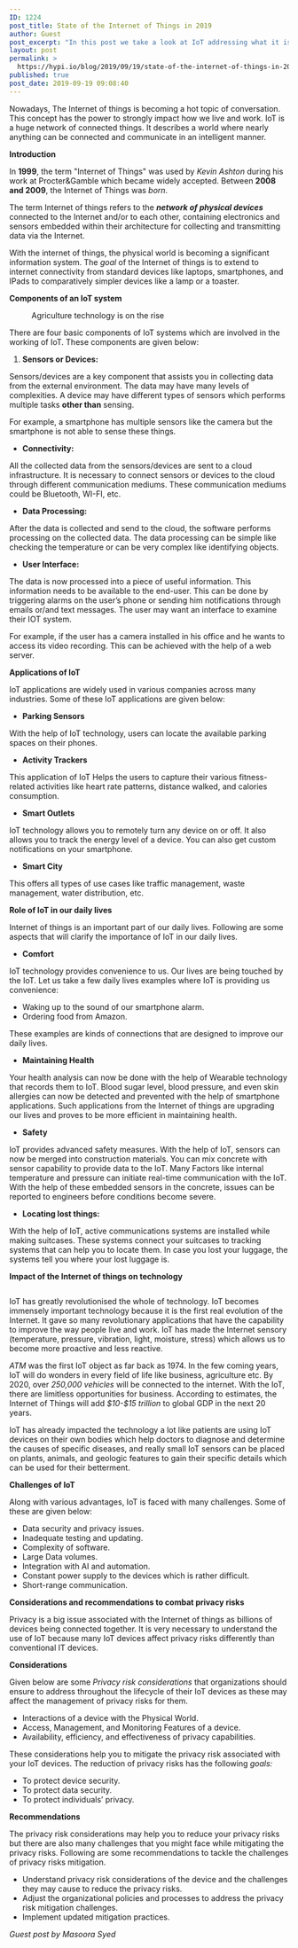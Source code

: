 ```yaml
---
ID: 1224
post_title: State of the Internet of Things in 2019
author: Guest
post_excerpt: "In this post we take a look at IoT addressing what it is, what it's made of and some applications."
layout: post
permalink: >
  https://hypi.io/blog/2019/09/19/state-of-the-internet-of-things-in-2019/
published: true
post_date: 2019-09-19 09:08:40
---
```

<!-- wp:paragraph -->
<p>Nowadays, The Internet of things is
becoming a hot topic of conversation. This concept has the power to strongly impact
how we live and work. IoT is a huge network of connected things. It describes
a world where nearly anything can be connected and communicate in an
intelligent manner.</p>
<!-- /wp:paragraph -->

<!-- wp:paragraph -->
<p><strong>Introduction</strong></p>
<!-- /wp:paragraph -->

<!-- wp:paragraph -->
<p>In <strong>1999</strong>, the term
"Internet of Things" was used by <em>Kevin
Ashton</em> during his work at Procter&amp;Gamble which became widely accepted.
Between <strong>2008 and 2009</strong>, the Internet
of Things was <em>born</em>.</p>
<!-- /wp:paragraph -->

<!-- wp:paragraph -->
<p>The term Internet of things refers to
the <strong><em>network
of physical devices</em></strong> connected to the
Internet and/or to each other, containing electronics and sensors embedded
within their architecture for collecting
and transmitting data via the Internet.</p>
<!-- /wp:paragraph -->

<!-- wp:paragraph -->
<p>With the internet of things, the physical world is becoming a significant information system. The <em>goal</em> of the Internet of things is to extend to internet connectivity from standard devices like laptops, smartphones, and IPads to comparatively simpler devices like a lamp or a toaster. </p>
<!-- /wp:paragraph -->

<!-- wp:paragraph -->
<p><strong>Components of an IoT system</strong></p>
<!-- /wp:paragraph -->

<!-- wp:image {"id":1226,"sizeSlug":"large"} -->
<figure class="wp-block-image size-large"><img src="https://hypi.io/wp-content/uploads/2019/09/agriculture-clouds-countryside-2132171-1024x683.jpg" alt="" class="wp-image-1226"/><figcaption>Agriculture technology is on the rise</figcaption></figure>
<!-- /wp:image -->

<!-- wp:paragraph -->
<p>There are four basic components of IoT systems which are involved in the working of IoT. These components are given below:</p>
<!-- /wp:paragraph -->

<!-- wp:list {"ordered":true} -->
<ol><li><strong>Sensors or Devices:&nbsp;</strong><strong></strong></li></ol>
<!-- /wp:list -->

<!-- wp:paragraph -->
<p>Sensors/devices are a key component that assists you in
collecting data from the external environment. The data may have many levels of
complexities. A device may have different
types of sensors which performs multiple tasks&nbsp;<strong>other
than</strong> sensing.</p>
<!-- /wp:paragraph -->

<!-- wp:paragraph -->
<p>For example, a smartphone has multiple sensors like the camera
but the smartphone is not able to sense these things.</p>
<!-- /wp:paragraph -->

<!-- wp:list -->
<ul><li><strong>Connectivity:&nbsp;</strong></li></ul>
<!-- /wp:list -->

<!-- wp:paragraph -->
<p>All the collected data from the sensors/devices are sent
to a cloud infrastructure. It is necessary to connect sensors or devices to the
cloud through different communication mediums. These communication mediums could
be Bluetooth, WI-FI, etc.</p>
<!-- /wp:paragraph -->

<!-- wp:list -->
<ul><li><strong>Data Processing:&nbsp;</strong></li></ul>
<!-- /wp:list -->

<!-- wp:paragraph -->
<p>After the data is collected and send to the cloud, the
software performs processing on the collected data. The data processing can be
simple like checking the temperature or can be very complex like identifying
objects.</p>
<!-- /wp:paragraph -->

<!-- wp:list -->
<ul><li><strong>User Interface:</strong></li></ul>
<!-- /wp:list -->

<!-- wp:paragraph -->
<p>The data is now processed into a piece of useful
information. This information needs to be available to the end-user. This can
be done by triggering alarms on the user’s phone or sending him notifications through
emails or/and text messages. The user may want an interface to examine their
IOT system.</p>
<!-- /wp:paragraph -->

<!-- wp:paragraph -->
<p>For example, if the user has a camera installed in his
office and he wants to access its video recording. This can be achieved with
the help of a web server.</p>
<!-- /wp:paragraph -->

<!-- wp:paragraph -->
<p><strong>Applications of IoT</strong></p>
<!-- /wp:paragraph -->

<!-- wp:paragraph -->
<p>IoT applications are
widely used in various companies across many industries. Some of these IoT
applications are given below:</p>
<!-- /wp:paragraph -->

<!-- wp:list -->
<ul><li><strong>Parking
Sensors</strong><strong></strong></li></ul>
<!-- /wp:list -->

<!-- wp:paragraph -->
<p>With the help of IoT technology, users can
locate the available parking spaces on their phones.</p>
<!-- /wp:paragraph -->

<!-- wp:list -->
<ul><li><strong>Activity Trackers</strong><strong></strong></li></ul>
<!-- /wp:list -->

<!-- wp:paragraph -->
<p>This application of IoT Helps the users
to capture their various fitness-related activities like heart rate patterns,
distance walked, and calories consumption.</p>
<!-- /wp:paragraph -->

<!-- wp:list -->
<ul><li><strong>Smart
Outlets</strong><strong></strong></li></ul>
<!-- /wp:list -->

<!-- wp:paragraph -->
<p>IoT technology
allows you to remotely turn any device on or off. It also allows you to track the
energy level of a device. You can also get custom notifications on your
smartphone.<strong></strong></p>
<!-- /wp:paragraph -->

<!-- wp:list -->
<ul><li><strong>Smart City</strong><strong></strong></li></ul>
<!-- /wp:list -->

<!-- wp:paragraph -->
<p>This offers all types
of use cases like traffic management, waste management, water distribution,
etc.</p>
<!-- /wp:paragraph -->

<!-- wp:paragraph -->
<p><strong>Role of IoT in our daily lives</strong><strong></strong></p>
<!-- /wp:paragraph -->

<!-- wp:paragraph -->
<p>Internet of things is
an important part of our daily lives. Following are some aspects that will
clarify the importance of IoT in our daily lives.</p>
<!-- /wp:paragraph -->

<!-- wp:list -->
<ul><li><strong>Comfort </strong><strong></strong></li></ul>
<!-- /wp:list -->

<!-- wp:paragraph -->
<p>IoT technology
provides convenience to us. Our lives are being touched by the IoT. Let us take
a few daily lives examples where IoT is providing us convenience:</p>
<!-- /wp:paragraph -->

<!-- wp:list -->
<ul><li>Waking up to the sound of our smartphone
alarm. </li><li>Ordering food from Amazon. </li></ul>
<!-- /wp:list -->

<!-- wp:paragraph -->
<p>These examples are
kinds of connections that are designed to improve our daily lives.</p>
<!-- /wp:paragraph -->

<!-- wp:list -->
<ul><li><strong>Maintaining
Health</strong></li></ul>
<!-- /wp:list -->

<!-- wp:paragraph -->
<p>Your health analysis
can now be done with the help of Wearable technology that records them to IoT.
Blood sugar level, blood pressure, and even skin allergies can now be detected
and prevented with the help of smartphone applications. Such applications from
the Internet of things are upgrading our lives and proves to be more efficient
in maintaining health.</p>
<!-- /wp:paragraph -->

<!-- wp:list -->
<ul><li><strong>Safety</strong></li></ul>
<!-- /wp:list -->

<!-- wp:paragraph -->
<p>IoT provides
advanced safety measures. With the help of IoT, sensors can now be merged into
construction materials. You can mix concrete with sensor capability to provide
data to the IoT. Many Factors like internal temperature and pressure can
initiate real-time communication with the IoT. With the help of these embedded
sensors in the concrete, issues can be reported to engineers before conditions
become severe.&nbsp;</p>
<!-- /wp:paragraph -->

<!-- wp:list -->
<ul><li><strong>Locating lost things:</strong></li></ul>
<!-- /wp:list -->

<!-- wp:paragraph -->
<p>With the help of
IoT, active communications systems are installed while making suitcases. These
systems connect your suitcases to tracking systems that can help you to locate
them. In case you lost your luggage, the systems tell you where your lost
luggage is.</p>
<!-- /wp:paragraph -->

<!-- wp:paragraph -->
<p><strong>Impact of the Internet
of things on technology</strong></p>
<!-- /wp:paragraph -->

<!-- wp:image {"id":1219,"sizeSlug":"large"} -->
<figure class="wp-block-image size-large"><img src="https://hypi.io/wp-content/uploads/2019/09/cyber-security-cybersecurity-device-60504-1024x683.jpg" alt="" class="wp-image-1219"/></figure>
<!-- /wp:image -->

<!-- wp:paragraph -->
<p>IoT has greatly revolutionised the whole of technology. IoT becomes immensely important technology because it is the first real evolution of the Internet. It gave so many revolutionary applications that have the capability to improve the way people live and work. IoT has made the Internet sensory (temperature, pressure, vibration, light, moisture, stress) which allows us to become more proactive and less reactive.</p>
<!-- /wp:paragraph -->

<!-- wp:paragraph -->
<p><em>ATM</em> was the first IoT object
as far back as 1974. In the few coming years, IoT will do wonders in every
field of life like business, agriculture etc. By 2020, over <em>250,000 vehicles</em> will be connected to
the internet. With the IoT, there are limitless opportunities for business.
According to estimates, the Internet of Things will add <em>$10-$15 trillion</em> to global GDP in the next 20 years.</p>
<!-- /wp:paragraph -->

<!-- wp:paragraph -->
<p>IoT has already impacted the technology a lot like patients are using IoT
devices on their own bodies which help doctors to diagnose and determine the
causes of specific diseases, and really small IoT sensors can be placed on
plants, animals, and geologic features to gain their specific details which can
be used for their betterment. </p>
<!-- /wp:paragraph -->

<!-- wp:paragraph -->
<p><strong>Challenges of IoT</strong></p>
<!-- /wp:paragraph -->

<!-- wp:paragraph -->
<p>Along with various advantages, IoT is faced with many challenges. Some
of these are given below:</p>
<!-- /wp:paragraph -->

<!-- wp:list -->
<ul><li>Data security and
privacy issues.</li><li>Inadequate
testing and updating.</li><li>Complexity of
software.</li><li>Large Data
volumes.</li><li>Integration with
AI and automation.</li><li>Constant power
supply to the devices which is rather difficult.</li><li>Short-range
communication.</li></ul>
<!-- /wp:list -->

<!-- wp:paragraph -->
<p><strong>Considerations and recommendations to combat
privacy risks</strong></p>
<!-- /wp:paragraph -->

<!-- wp:paragraph -->
<p>Privacy is a big
issue associated with the Internet of things
as billions of devices being connected together. It is very necessary to
understand the use of IoT because many IoT devices affect privacy risks
differently than conventional IT devices. </p>
<!-- /wp:paragraph -->

<!-- wp:paragraph -->
<p><strong>Considerations</strong></p>
<!-- /wp:paragraph -->

<!-- wp:paragraph -->
<p>Given below are some
<em>Privacy risk considerations</em> that
organizations should ensure to address throughout the lifecycle of their IoT
devices as these may affect the management of privacy risks for them.</p>
<!-- /wp:paragraph -->

<!-- wp:list -->
<ul><li>Interactions of a device with the Physical World.</li><li>Access, Management, and Monitoring Features
of a device.</li><li>Availability, efficiency, and effectiveness
of privacy capabilities.</li></ul>
<!-- /wp:list -->

<!-- wp:paragraph -->
<p>These considerations help
you to mitigate the privacy risk associated with your IoT devices. The
reduction of privacy risks has the following <em>goals:</em></p>
<!-- /wp:paragraph -->

<!-- wp:list -->
<ul><li>To protect device security.</li><li>To protect data security.</li><li>To protect individuals’
privacy.</li></ul>
<!-- /wp:list -->

<!-- wp:paragraph -->
<p><strong>Recommendations</strong></p>
<!-- /wp:paragraph -->

<!-- wp:paragraph -->
<p>The privacy risk
considerations may help you to reduce your privacy risks but there are also
many challenges that you might face while mitigating the privacy risks. Following
are some recommendations to tackle the challenges of privacy risks mitigation.</p>
<!-- /wp:paragraph -->

<!-- wp:list -->
<ul><li>Understand privacy risk considerations of the device and the challenges they may cause to reduce the privacy risks.</li><li>Adjust the organizational policies and processes to address the privacy risk mitigation challenges.</li><li>Implement updated mitigation practices.</li></ul>
<!-- /wp:list -->

<!-- wp:paragraph -->
<p><em>Guest post by Masoora Syed<br></em></p>
<!-- /wp:paragraph -->